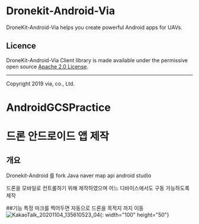 # Dronekit-Android-Via

DroneKit-Android-Via helps you create powerful Android apps for UAVs.

## Licence

DroneKit-Android-Via Client library is made available under the permissive open source [Apache 2.0 License](https://github.com/dronekit/dronekit-android/blob/develop/ClientLib/LICENSE).

***

Copyright 2019 via, co., Ltd.
# AndroidGCSPractice

# 드론 안드로이드 앱 제작

## 개요
  
  Dronekit-Android 를 fork
  Java 
  naver map api
  android studio
  
  
  드론을 모바일로 컨트롤하기 위해 제작하였으며 어느 디바이스에서도 구동 가능하도록 제작
 
##기능
  특정 마크를 찍어두면 자동으로 드론을 목적지 까지 이동
  ![KakaoTalk_20201104_135610523_04](https://user-images.githubusercontent.com/41230459/113244917-e4997280-92f0-11eb-9c04-f8962f121e80.png){: width="100" height="50"}
